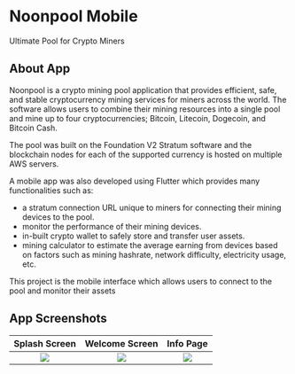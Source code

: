 
# Noonpool Mobile

Ultimate Pool for Crypto Miners


## About App

Noonpool is a crypto mining pool application that provides efficient, safe, and stable cryptocurrency mining services for miners across the world. 
The software allows users to combine their mining resources into a single pool and mine up to four cryptocurrencies; Bitcoin, Litecoin, Dogecoin, and Bitcoin Cash.

The pool was built on the Foundation V2 Stratum software and the blockchain nodes for each of the supported currency is hosted on multiple AWS servers.

A mobile app was also developed using Flutter which provides many functionalities such as:
- a stratum connection URL unique to miners for connecting their mining devices to the pool.
- monitor the performance of their mining devices.
- in-built crypto wallet to safely store and transfer user assets.
- mining calculator to estimate the average earning from devices based on factors such as mining hashrate, network difficulty, electricity usage, etc.

This project is the mobile interface which allows users to connect to the pool and monitor their assets


## App Screenshots

Splash Screen                 | Welcome Screen |  Info Page
:-------------------------:|:--------------:|:-------------------------:
![](link_1)|  ![](link_2)   |![](link_3)
